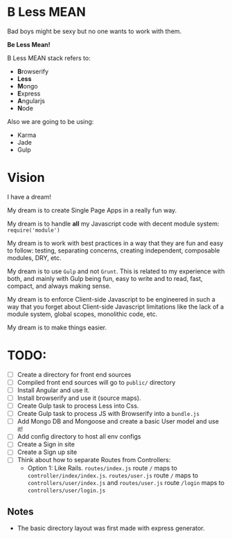 B Less MEAN
=======

Bad boys might be sexy but no one wants to work with them.


**Be Less Mean!**


B Less MEAN stack refers to:

- **B**rowserify
- **Less**
- **M**ongo
- **E**xpress
- **A**ngularjs
- **N**ode


Also we are going to be using:

- Karma
- Jade
- Gulp


Vision
======

I have a dream!

My dream is to create Single Page Apps in a really fun way.

My dream is to handle **all** my Javascript code with decent module system: `require('module')`

My dream is to work with best practices in a way that they are fun and easy to follow: testing, separating concerns, creating independent, composable modules, DRY, etc.

My dream is to use `Gulp` and not `Grunt`. This is related to my experience with both, and mainly with Gulp being fun, easy to write and to read, fast, compact, and always making sense.


My dream is to enforce Client-side Javascript to be engineered in such a way that you forget about Client-side Javascript limitations like the lack of a module system, global scopes, monolithic code, etc. 

My dream is to make things easier.


TODO:
====

- [ ] Create a directory for front end sources
- [ ] Compiled front end sources will go to `public/` directory
- [ ] Install Angular and use it.
- [ ] Install browserify and use it (source maps).
- [ ] Create Gulp task to process Less into Css.
- [ ] Create Gulp task to process JS with Browserify into a `bundle.js`
- [ ] Add Mongo DB and Mongoose and create a basic User model and use it!
- [ ] Add config directory to host all env configs
- [ ] Create a Sign in site
- [ ] Create a Sign up site
- [ ] Think about how to separate Routes from Controllers:
     - Option 1: Like Rails. `routes/index.js` route `/` maps to `controller/index/index.js`. `routes/user.js` route `/` maps to `controllers/user/index.js` and `routes/user.js` route `/login` maps to `controllers/user/login.js`



## Notes

- The basic directory layout was first made with express generator.
